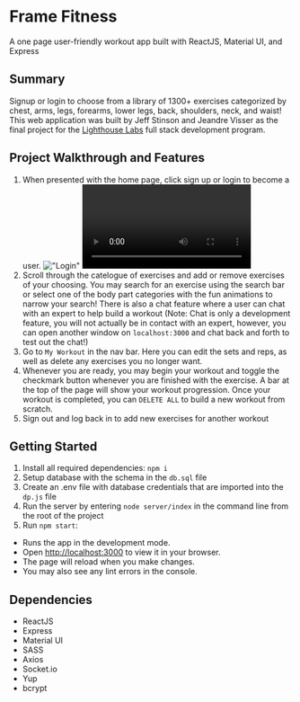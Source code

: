 # Frame Fitness

A one page user-friendly workout app built with ReactJS, Material UI, and Express

## Summary

Signup or login to choose from a library of 1300+ exercises categorized by chest, arms, legs, forearms, lower legs, back, shoulders, neck, and waist! This web application was built by Jeff Stinson and Jeandre Visser as the final project for the [Lighthouse Labs](https://www.lighthouselabs.ca/) full stack development program. 

## Project Walkthrough and Features
1. When presented with the home page, click sign up or login to become a user.
!["Login"](https://github.com/Smoopfrog/frame-fitness/blob/main/docs/Frame%20Fitness.gif)
!["Login"](https://github.com/Smoopfrog/frame-fitness/blob/main/docs/Frame%20Fitness.webm)
2. Scroll through the catelogue of exercises and add or remove exercises of your choosing. You may search for an exercise using the search bar or select one of the body part categories with the fun animations to narrow your search! There is also a chat feature where a user can chat with an expert to help build a workout (Note: Chat is only a development feature, you will not actually be in contact with an expert, however, you can open another window on `localhost:3000` and chat back and forth to test out the chat!)
3. Go to `My Workout` in the nav bar. Here you can edit the sets and reps, as well as delete any exercises you no longer want. 
4. Whenever you are ready, you may begin your workout and toggle the checkmark button whenever you are finished with the exercise. A bar at the top of the page will show your workout progression. Once your workout is completed, you can `DELETE ALL` to build a new workout from scratch.
5. Sign out and log back in to add new exercises for another workout

## Getting Started
1. Install all required dependencies: `npm i`
2. Setup database with the schema in the `db.sql` file
3. Create an .env file with database credentials that are imported into the `dp.js` file
4. Run the server by entering `node server/index` in the command line from the root of the project
5. Run `npm start`:
- Runs the app in the development mode.
- Open [http://localhost:3000](http://localhost:3000) to view it in your browser.
- The page will reload when you make changes.
- You may also see any lint errors in the console.

## Dependencies
- ReactJS 
- Express 
- Material UI
- SASS
- Axios 
- Socket.io
- Yup
- bcrypt
